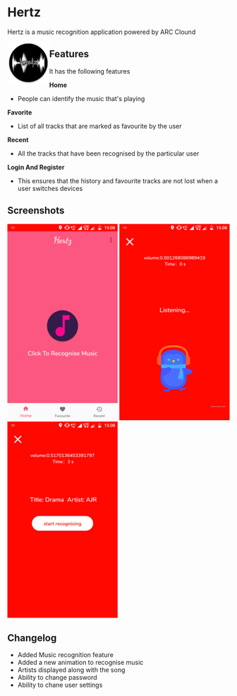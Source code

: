 # Hertz

Hertz is a music recognition application powered by ARC Clound

<img src="/Screenshots/ic_launcher-web.png" align="left" height="95" width="95">

## Features

It has the following features


<b>Home</b>
* People can identify the music that's playing 

<b>Favorite</b>
* List of all tracks that are  marked as favourite by the user

<b>Recent</b>
* All the tracks that have been recognised by the particular user


<b>Login And Register</b>
* This ensures that the history and favourite tracks are not lost when a user switches devices

## Screenshots

<p>
  <img src="/Screenshots/1.png" width="250"/>
  <img src="/Screenshots/2.png" width="250"/>
  <img src="/Screenshots/3.png" width="250"/>
</p>
    
## Changelog

- Added Music recognition feature
- Added a new animation to recognise music
- Artists displayed along with the song
- Ability to change password
- Ability to chane user settings

